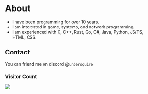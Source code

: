 # About
- I have been programming for over 10 years.
- I am interested in game, systems, and network programming.
- I am experienced with C, C++, Rust, Go, C#, Java, Python, JS/TS, HTML, CSS.

## Contact
You can friend me on discord @`undersquire`

### Visitor Count
<img align="center" src="https://profile-counter.glitch.me/undersquire/count.svg" />

